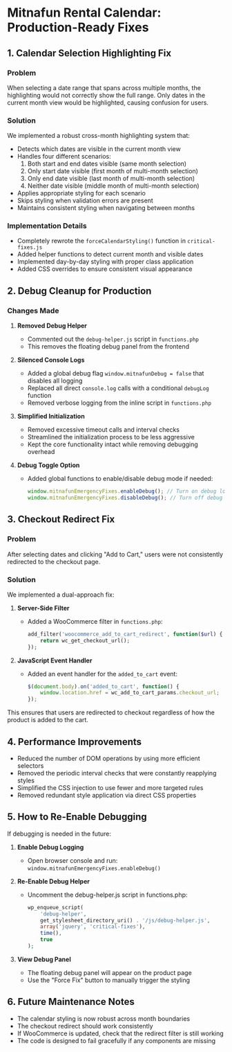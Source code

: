 # Mitnafun Rental Calendar: Production-Ready Fixes

## 1. Calendar Selection Highlighting Fix

### Problem
When selecting a date range that spans across multiple months, the highlighting would not correctly show the full range. Only dates in the current month view would be highlighted, causing confusion for users.

### Solution
We implemented a robust cross-month highlighting system that:

- Detects which dates are visible in the current month view
- Handles four different scenarios:
  1. Both start and end dates visible (same month selection)
  2. Only start date visible (first month of multi-month selection)
  3. Only end date visible (last month of multi-month selection)
  4. Neither date visible (middle month of multi-month selection)
- Applies appropriate styling for each scenario
- Skips styling when validation errors are present
- Maintains consistent styling when navigating between months

### Implementation Details
- Completely rewrote the `forceCalendarStyling()` function in `critical-fixes.js`
- Added helper functions to detect current month and visible dates
- Implemented day-by-day styling with proper class application
- Added CSS overrides to ensure consistent visual appearance

## 2. Debug Cleanup for Production

### Changes Made
1. **Removed Debug Helper**
   - Commented out the `debug-helper.js` script in `functions.php`
   - This removes the floating debug panel from the frontend

2. **Silenced Console Logs**
   - Added a global debug flag `window.mitnafunDebug = false` that disables all logging
   - Replaced all direct `console.log` calls with a conditional `debugLog` function
   - Removed verbose logging from the inline script in `functions.php`

3. **Simplified Initialization**
   - Removed excessive timeout calls and interval checks
   - Streamlined the initialization process to be less aggressive
   - Kept the core functionality intact while removing debugging overhead

4. **Debug Toggle Option**
   - Added global functions to enable/disable debug mode if needed:
     ```js
     window.mitnafunEmergencyFixes.enableDebug(); // Turn on debug logs
     window.mitnafunEmergencyFixes.disableDebug(); // Turn off debug logs
     ```

## 3. Checkout Redirect Fix

### Problem
After selecting dates and clicking "Add to Cart," users were not consistently redirected to the checkout page.

### Solution
We implemented a dual-approach fix:

1. **Server-Side Filter**
   - Added a WooCommerce filter in `functions.php`:
     ```php
     add_filter('woocommerce_add_to_cart_redirect', function($url) {
         return wc_get_checkout_url();
     });
     ```

2. **JavaScript Event Handler**
   - Added an event handler for the `added_to_cart` event:
     ```js
     $(document.body).on('added_to_cart', function() {
         window.location.href = wc_add_to_cart_params.checkout_url;
     });
     ```

This ensures that users are redirected to checkout regardless of how the product is added to the cart.

## 4. Performance Improvements

- Reduced the number of DOM operations by using more efficient selectors
- Removed the periodic interval checks that were constantly reapplying styles
- Simplified the CSS injection to use fewer and more targeted rules
- Removed redundant style application via direct CSS properties

## 5. How to Re-Enable Debugging

If debugging is needed in the future:

1. **Enable Debug Logging**
   - Open browser console and run: `window.mitnafunEmergencyFixes.enableDebug()`

2. **Re-Enable Debug Helper**
   - Uncomment the debug-helper.js script in functions.php:
     ```php
     wp_enqueue_script(
         'debug-helper',
         get_stylesheet_directory_uri() . '/js/debug-helper.js',
         array('jquery', 'critical-fixes'),
         time(),
         true
     );
     ```

3. **View Debug Panel**
   - The floating debug panel will appear on the product page
   - Use the "Force Fix" button to manually trigger the styling

## 6. Future Maintenance Notes

- The calendar styling is now robust across month boundaries
- The checkout redirect should work consistently
- If WooCommerce is updated, check that the redirect filter is still working
- The code is designed to fail gracefully if any components are missing
